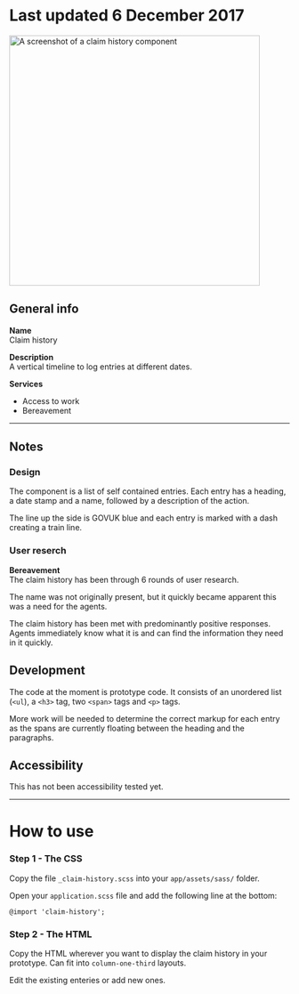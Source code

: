 # Last updated 6 December 2017

<img src="https://raw.githubusercontent.com/dwpdigitaltech/code-examples/master/claim-history/screenshot.png" alt="A screenshot of a claim history component" height="450"/>

## General info
**Name**   
Claim history

**Description**   
A vertical timeline to log entries at different dates.

**Services**
  - Access to work
  - Bereavement

---

## Notes
### Design
The component is a list of self contained entries. Each entry has a heading, a date stamp and a name, followed by a description of the action.

The line up the side is GOVUK blue and each entry is marked with a dash creating a train line.

### User reserch
**Bereavement**   
The claim history has been through 6 rounds of user research.

The name was not originally present, but it quickly became apparent this was a need for the agents.

The claim history has been met with predominantly positive responses. Agents immediately know what it is and can find the information they need in it quickly.

## Development
The code at the moment is prototype code. It consists of an unordered list (`<ul`), a `<h3>` tag, two `<span>` tags and `<p>` tags.

More work will be needed to determine the correct markup for each entry as the spans are currently floating between the heading and the paragraphs.

## Accessibility
This has not been accessibility tested yet.

---

# How to use

### Step 1 - The CSS
Copy the file `_claim-history.scss` into your `app/assets/sass/` folder.

Open your `application.scss` file and add the following line at the bottom:

```@import 'claim-history';```

### Step 2 - The HTML
Copy the HTML wherever you want to display the claim history in your prototype. Can fit into `column-one-third` layouts.

Edit the existing enteries or add new ones.

